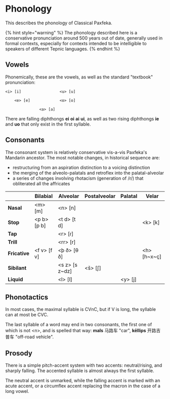 # Phonology

This describes the phonology of Classical Paxfeka.

{% hint style="warning" %}
The phonology described here is a conservative pronunciation around 500 years out of date, generally used in formal contexts, especially for contexts intended to be intelligible to speakers of different Tepnic languages.
{% endhint %}

## Vowels

Phonemically, these are the vowels, as well as the standard "textbook" pronunciation:

```
<i> [i]                 <u> [u]

    <e> [e]             <o> [o]

               <a> [a]
```

There are falling diphthongs **ei** **oi** **ai** **ui**, as well as two rising diphthongs **ie** and **uo** that only exist in the first syllable.

## Consonants

The consonant system is relatively conservative vis-a-vis Paxfeka's Mandarin ancestor. The most notable changes, in historical sequence are:

- restructuring from an aspiration distinction to a voicing distinction
- the merging of the alveolo-palatals and retroflex into the palatal-alveolar
- a series of changes involving rhotacism (generation of /r/) that obliterated all the affricates

|               | Bilabial     | Alveolar        | Postalveolar | Palatal  | Velar        |
| ------------- | ------------ | --------------- | ------------ | -------- | ------------ |
| **Nasal**     | \<m> [m]     | \<n> [n]        |              |          |              |
| **Stop**      | \<p b> [p b] | \<t d> [t d]    |              |          | \<k> [k]     |
| **Tap**       |              | \<r> [ɾ]        |              |          |              |
| **Trill**     |              | \<rr> [r]       |              |          |              |
| **Fricative** | \<f v> [f v] | \<þ ð> [θ ð]    |              |          | \<h> [h~x~ç] |
| **Sibilant**  |              | \<s z> [s z~dz] | \<š> [ʃ]     |          |              |
| **Liquid**    |              | \<l> [l]        |              | \<y> [j] |              |

## Phonotactics

In most cases, the maximal syllable is CVnC, but if V is long, the syllable can at most be CVC.

The last syllable of a word may end in two consonants, the first one of which is not \<n>, and is spelled that way: **mals** 马路车 "car", **kēllips** 开路吉普车 "off-road vehicle".

## Prosody

There is a simple pitch-accent system with two accents: neutral/rising, and sharply falling. The accented syllable is almost always the first syllable.

The neutral accent is unmarked, while the falling accent is marked with an acute accent, or a circumflex accent replacing the macron in the case of a long vowel.
